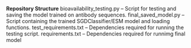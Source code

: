 **Repository Structure**
bioavailability_testing.py – Script for testing and saving the model trained on antibody sequences.
final_saved_model.py – Script containing the trained SGDClassifier/ESM model and loading functions.
test_requirements.txt – Dependencies required for running the testing script.
requirements.txt – Dependencies required for runnimg final model
